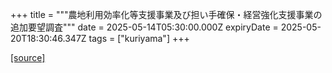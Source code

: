 +++
title = """農地利用効率化等支援事業及び担い手確保・経営強化支援事業の追加要望調査"""
date = 2025-05-14T05:30:00.000Z
expiryDate = 2025-05-20T18:30:46.347Z
tags = ["kuriyama"]
+++


[[source]](https://www.town.kuriyama.hokkaido.jp/soshiki/50/31763.html)

